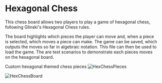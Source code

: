 # Hexagonal Chess

This chess board allows two players to play a game of hexagonal chess, following Glinski's Hexagonal Chess rules.

The board highlights which pieces the player can move and, when a piece is selected, which moves a piece can make.
The game can be saved, which outputs the moves so far in algebraic notation. This file can then be used to load the game.
The are test scenarios to demonstrate each pieces moves on the hexagonal board.

Custom hexagonal themed chess pieces 
![HexChessPieces](https://github.com/user-attachments/assets/96b4b1a9-41eb-4cef-aadb-a9de92f96c73)


![HexChessBoard](https://github.com/user-attachments/assets/e97d31d1-fe55-4cb1-9e28-3e2b37767e09)
